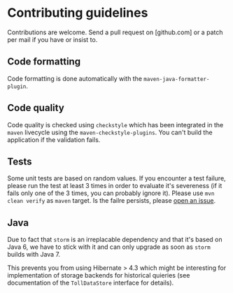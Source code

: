 # Contributing guidelines
Contributions are welcome. Send a pull request on [github.com] or a patch per mail if you have or insist to.

## Code formatting
Code formatting is done automatically with the `maven-java-formatter-plugin`.

## Code quality
Code quality is checked using `checkstyle` which has been integrated in the `maven` livecycle using the `maven-checkstyle-plugins`. You can't build the application if the validation fails.

## Tests
Some unit tests are based on random values. If you encounter a test failure, please run the test at least 3 times in order to evaluate it's severeness (if it fails only one of the 3 times, you can probably ignore it). Please use `mvn clean verify` as `maven` target. Is the failre persists, please [open an issue](https://github.com/mjsax/aeolus/issues).

## Java
Due to fact that `storm` is an irreplacable dependency and that it's based on Java 6, we have to stick with it and can only upgrade as soon as `storm` builds with Java 7.

This prevents you from using Hibernate > 4.3 which might be interesting for implementation of storage backends for historical quieries (see documentation of the `TollDataStore` interface for details).

[1]:https://github.com/mjsax/aeolus
